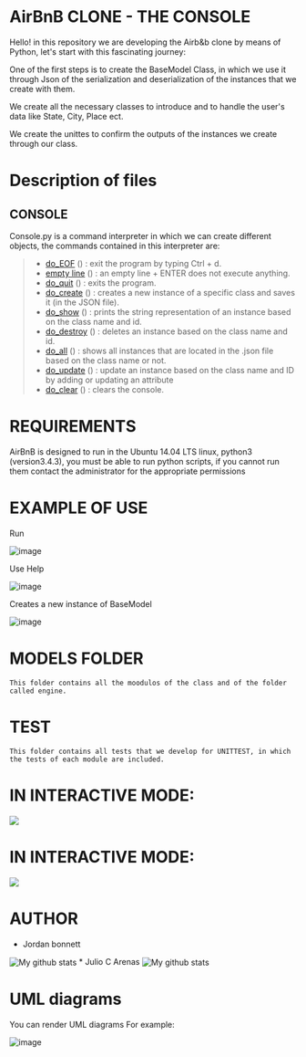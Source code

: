 # AirBnB CLONE - THE CONSOLE 

Hello! in this repository we are developing the Airb&b clone by means of Python, let's start with this fascinating journey:

One of the first steps is to create the BaseModel Class, in which we use it through Json of the serialization and deserialization of the instances that we create with them.  

We create all the necessary classes to introduce and to handle the user's data like State, City, Place ect.

We create the unittes to confirm the outputs of the instances we create through our class.

# Description of files 
## CONSOLE
Console.py is a command interpreter in which we can create different objects, the commands contained in this interpreter are:
> - [do_EOF](https://github.com/bonnett93/AirBnB_clone/blob/main/console.py) () : exit the program by typing Ctrl + d.
> - [empty line](https://github.com/bonnett93/AirBnB_clone/blob/main/console.py) () : an empty line + ENTER does not execute anything.
> - [do_quit](https://github.com/bonnett93/AirBnB_clone/blob/main/console.py) () : exits the program.
> - [do_create](https://github.com/bonnett93/AirBnB_clone/blob/main/console.py) () : creates a new instance of a specific class and saves it (in the JSON file).
> - [do_show](https://github.com/bonnett93/AirBnB_clone/blob/main/console.py) () : prints the string representation of an instance based on the class name and id.
> - [do_destroy](https://github.com/bonnett93/AirBnB_clone/blob/main/console.py) () : deletes an instance based on the class name and id.
> - [do_all](https://github.com/bonnett93/AirBnB_clone/blob/main/console.py) () : shows all instances that are located in the .json file based on the class name or not.
> - [do_update](https://github.com/bonnett93/AirBnB_clone/blob/main/console.py) () : update an instance based on the class name and ID by adding or updating an attribute
> - [do_clear](https://github.com/bonnett93/AirBnB_clone/blob/main/console.py) () : clears the console.

# REQUIREMENTS 
AirBnB is designed to run in the Ubuntu 14.04 LTS linux, python3 (version3.4.3), you must be able to run python scripts, if you cannot run them contact the administrator for the appropriate permissions

# EXAMPLE OF USE
Run

![image](https://user-images.githubusercontent.com/70826697/124070744-ec59d780-da03-11eb-87a5-fdf7f6cc9b4b.png)

Use Help

![image](https://user-images.githubusercontent.com/70826697/124070848-1612fe80-da04-11eb-8baf-41975afcf3e8.png)


Creates a new instance of BaseModel

![image](https://user-images.githubusercontent.com/70826697/124070913-3773ea80-da04-11eb-8446-83ed6efff695.png)



# MODELS FOLDER
	This folder contains all the moodulos of the class and of the folder called engine.


#  TEST
	This folder contains all tests that we develop for UNITTEST, in which the tests of each module are included.

# IN INTERACTIVE MODE:

**![](https://lh3.googleusercontent.com/p5GeSdaJ_k3LdDugRsGgZ-rY5lipLgVn_1JsH33JBPBtDISW6HMAXs-gPHVn7n8XB3UNMJIYtc1qq6SZ0KhDiPfOWrCLSTgiA0wagWMV5_0_LKKP8FICF4yb_4yqyC99wrN2E6fA)**


# IN INTERACTIVE MODE:
**![](https://lh5.googleusercontent.com/vDYYzino6J4-Ve84YPMsJXpx587Uf5sZ7ZLTXVrcW7K4Oj5lfQUH2hB84wSLDn9QgiFj2PBGHRpcdImHPQiXf1OaDdgvacTZ_tGbwGKFSZ6nU0snjw_konyz9jLEP4z921s27djZ)**

# AUTHOR
* Jordan bonnett
<img align="center" src="https://github-readme-stats.vercel.app/api/top-langs/?username=bonnett93&layout=compact&theme=vue&langs_count=6" alt="My github stats"/>
* Julio C Arenas 
<img align="center" src="https://github-readme-stats.vercel.app/api/top-langs/?username=jihuder&layout=compact&theme=vue&langs_count=6" alt="My github stats"/>


# UML diagrams

You can render UML diagrams  For example:

![image](https://user-images.githubusercontent.com/70826697/124066401-30e27480-d9fe-11eb-94dd-df0ee206f983.png)

